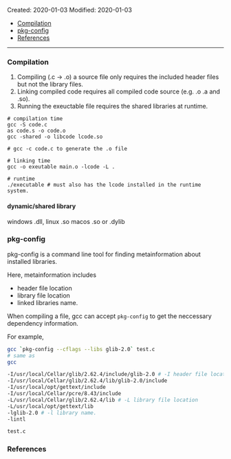 Created: 2020-01-03
Modified: 2020-01-03

* [Compilation](#compilation)
* [pkg-config](#pkg-config)
* [References](#reference)
***
### <a id="compilation">Compilation</a>
1. Compiling (.c -> .o) a source file only requires the included header files but not the library files.
2. Linking compiled code requires all compiled code source (e.g. .o .a and .so). 
3. Running the exeuctable file requires the shared libraries at runtime.

```shell
# compilation time
gcc -S code.c
as code.s -o code.o
gcc -shared -o libcode lcode.so

# gcc -c code.c to generate the .o file

# linking time
gcc -o exeutable main.o -lcode -L .

# runtime
./executable # must also has the lcode installed in the runtime system.
```

#### dynamic/shared library
windows .dll,
linux .so
macos .so or .dylib

### <a id="pkg-config">pkg-config</a>
pkg-config is a command line tool for finding metainformation about installed libraries.

Here, metainformation includes
* header file location
* library file location
* linked libraries name.

When compiling a file, gcc can accept `pkg-config` to get the neccessary dependency information.

For example,
```Bash
gcc `pkg-config --cflags --libs glib-2.0` test.c
# same as
gcc

-I/usr/local/Cellar/glib/2.62.4/include/glib-2.0 # -I header file location.
-I/usr/local/Cellar/glib/2.62.4/lib/glib-2.0/include 
-I/usr/local/opt/gettext/include 
-I/usr/local/Cellar/pcre/8.43/include 
-L/usr/local/Cellar/glib/2.62.4/lib # -L library file location
-L/usr/local/opt/gettext/lib 
-lglib-2.0 # -l library name.
-lintl

test.c
```

### <a id="reference">References</a>
